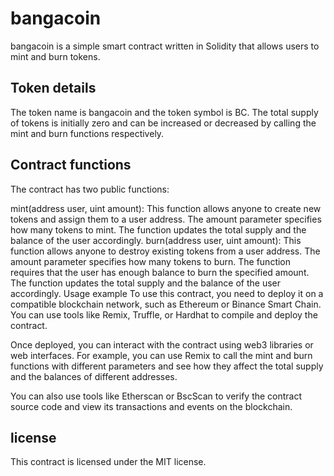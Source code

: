 # bangacoin
bangacoin is a simple smart contract written in Solidity that allows users to mint and burn tokens.

## Token details
The token name is bangacoin and the token symbol is BC. The total supply of tokens is initially zero and can be increased or decreased by calling the mint and burn functions respectively.

## Contract functions
The contract has two public functions:

mint(address user, uint amount): This function allows anyone to create new tokens and assign them to a user address. The amount parameter specifies how many tokens to mint. The function updates the total supply and the balance of the user accordingly.
burn(address user, uint amount): This function allows anyone to destroy existing tokens from a user address. The amount parameter specifies how many tokens to burn. The function requires that the user has enough balance to burn the specified amount. The function updates the total supply and the balance of the user accordingly.
Usage example
To use this contract, you need to deploy it on a compatible blockchain network, such as Ethereum or Binance Smart Chain. You can use tools like Remix, Truffle, or Hardhat to compile and deploy the contract.

Once deployed, you can interact with the contract using web3 libraries or web interfaces. For example, you can use Remix to call the mint and burn functions with different parameters and see how they affect the total supply and the balances of different addresses.

You can also use tools like Etherscan or BscScan to verify the contract source code and view its transactions and events on the blockchain.

## license

This contract is licensed under the MIT license.
